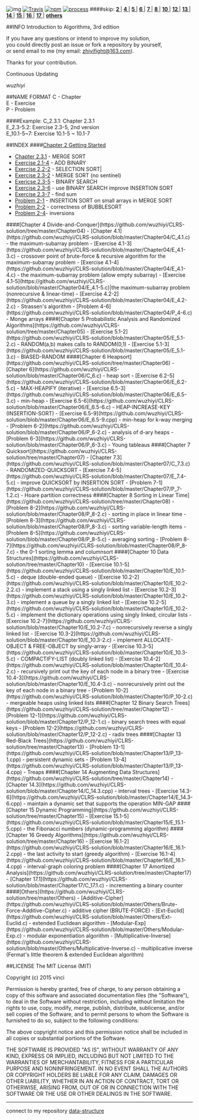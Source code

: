 ![img](https://cloud.githubusercontent.com/assets/9131176/10758683/ece9e164-7ced-11e5-890c-a8aae5539cd0.png)
[![Travis](https://img.shields.io/travis/rust-lang/rust.svg)](https://github.com/wuzhiyi/CLRS-solution)
[![npm](https://img.shields.io/npm/l/express.svg)](https://github.com/wuzhiyi/CLRS-solution/blob/master/README.md)
[![process](https://img.shields.io/badge/process-17-red.svg)](https://github.com/wuzhiyi/CLRS-solution)
####skip: 
**[ 2 ](#chapter-2)**|
**[ 4 ](#chapter-4)**|
**[ 5 ](#chapter-5)**|
**[ 6 ](#chapter-6)**|
**[ 7 ](#chapter-7)**|
**[ 8 ](#chapter-8)**|
**[ 10 ](#chapter-10)**|
**[ 12 ](#chapter-12)**|
**[ 13 ](#chapter-13)**|
**[ 14 ](#chapter-14)**|
**[ 15 ](#chapter-15)**|
**[ 16 ](#chapter-16)**|
**[ 17 ](#chapter-17)**|
**[ others ](#others)**

##INFO
Introduction to Algorithms, 3rd edition</br>

If you have any questions or intend to improve my solution, </br>you could directly post an issue or fork a repository by yourself,</br>or send email to me (my email: zhiyifight@163.com).

Thanks for your contribution.

Continuous Updating</br>

_wuzhiyi_

##NAME FORMAT
C - Chapter </br>
E - Exercise</br>
P - Problem </br>

####Example:
C_2.3.1:    Chapter 2.3.1 </br>
E_2.3-5.2:  Exercise 2.3-5, 2nd version </br>
E_10.1-5~7: Exercise 10.1-5 ~ 10.1-7 </br>

##INDEX
<a name="chapter-2"/>
####[Chapter 2 Getting Started](https://github.com/wuzhiyi/CLRS-solution/tree/master/Chapter02)
- [Chapter 2.3.1](https://github.com/wuzhiyi/CLRS-solution/blob/master/Chapter02/C_2.3.1.c) - MERGE SORT
- [Exercise 2.1-4](https://github.com/wuzhiyi/CLRS-solution/blob/master/Chapter02/E_2.1-4.c) - ADD BINARY
- [Exercise 2.2-2](https://github.com/wuzhiyi/CLRS-solution/blob/master/Chapter02/E_2.2-2.c) - SELECTION SORT|
- [Exercise 2.3-2](https://github.com/wuzhiyi/CLRS-solution/blob/master/Chapter02/E_2.3-2.c) - MERGE SORT (no sentinel)
- [Exericse 2.3-5](https://github.com/wuzhiyi/CLRS-solution/blob/master/Chapter02/E_2.3-5.c) - BINARY SEARCH
- [Exercise 2.3-6](https://github.com/wuzhiyi/CLRS-solution/blob/master/Chapter02/E_2.3-6.c) - use BINARY SEARCH improve INSERTION SORT
- [Exercise 2.3-7](https://github.com/wuzhiyi/CLRS-solution/blob/master/Chapter02/E_2.3-7.c) - find sum
- [Problem 2-1](https://github.com/wuzhiyi/CLRS-solution/blob/master/Chapter02/P_2-1.c) - INSERTION SORT on small arrays in MERGE SORT
- [Problem 2-2](https://github.com/wuzhiyi/CLRS-solution/blob/master/Chapter02/P_2-2.c) - correctness of BUBBLESORT
- [Problem 2-4](https://github.com/wuzhiyi/CLRS-solution/blob/master/Chapter02/P_2-4.c)- inversions

<a name="chapter-4"/>
####[Chapter 4 Divide-and-Conquer](https://github.com/wuzhiyi/CLRS-solution/tree/master/Chapter04)
- [Chapter 4.1](https://github.com/wuzhiyi/CLRS-solution/blob/master/Chapter04/C_4.1.c) - the maximum-subarray problem
- [Exercise 4.1-3](https://github.com/wuzhiyi/CLRS-solution/blob/master/Chapter04/E_4.1-3.c) - crossover point of brute-force & recursive algorithm for the maximum-subarray problem
- [Exercise 4.1-4](https://github.com/wuzhiyi/CLRS-solution/blob/master/Chapter04/E_4.1-4.c) - the maximum-subarray problem (allow empty subarray)
- [Exercise 4.1-5](https://github.com/wuzhiyi/CLRS-solution/blob/master/Chapter04/E_4.1-5.c)|the maximum-subarray problem (nonrecursive & linear-time)
- [Exercise 4.2-2](https://github.com/wuzhiyi/CLRS-solution/blob/master/Chapter04/E_4.2-2.c) - Strassen's algorithm
- [Problem 4-6](https://github.com/wuzhiyi/CLRS-solution/blob/master/Chapter04/P_4-6.c) - Monge arrays

<a name="chapter-5"/>
####[Chapter 5 Probabilistic Analysis and Randomized Algorithms](https://github.com/wuzhiyi/CLRS-solution/tree/master/Chapter05)
- [Exercise 5.1-2](https://github.com/wuzhiyi/CLRS-solution/blob/master/Chapter05/E_5.1-2.c) - RANDOM(a,b) makes calls to RANDOM(0,1)
- [Exercise 5.1-3](https://github.com/wuzhiyi/CLRS-solution/blob/master/Chapter05/E_5.1-3.c) - BIASED-RANDOM

<a name="chapter-6"/>
####[Chapter 6 Heapsort](https://github.com/wuzhiyi/CLRS-solution/tree/master/Chapter06)
- [Chapter 6](https://github.com/wuzhiyi/CLRS-solution/blob/master/Chapter06/C_6.c) - heap sort
- [Exercise 6.2-5](https://github.com/wuzhiyi/CLRS-solution/blob/master/Chapter06/E_6.2-5.c) - MAX-HEAPIFY (iterative)
- [Exercise 6.5-3](https://github.com/wuzhiyi/CLRS-solution/blob/master/Chapter06/E_6.5-3.c) - min-heap
- [Exercise 6.5-6](https://github.com/wuzhiyi/CLRS-solution/blob/master/Chapter06/E_6.5-6.c) - HEAP-INCREASE-KEY (INSERTION-SORT)
- [Exercise 6.5-9](https://github.com/wuzhiyi/CLRS-solution/blob/master/Chapter06/E_6.5-9.cpp) - min-heap for k-way merging
- [Problem 6-2](https://github.com/wuzhiyi/CLRS-solution/blob/master/Chapter06/P_6-2.c) - analysis of d-ary heaps
- [Problem 6-3](https://github.com/wuzhiyi/CLRS-solution/blob/master/Chapter06/P_6-3.c) - Young tableaus

<a name="chapter-7"/>
####[Chapter 7 Quicksort](https://github.com/wuzhiyi/CLRS-solution/tree/master/Chapter07)
- [Chapter 7.3](https://github.com/wuzhiyi/CLRS-solution/blob/master/Chapter07/C_7.3.c) - RANDOMIZED-QUICKSORT
- [Exercise 7.4-5](https://github.com/wuzhiyi/CLRS-solution/blob/master/Chapter07/E_7.4-5.c) - improve QUICKSORT by INSERTION SORT
- [Problem 7-1](https://github.com/wuzhiyi/CLRS-solution/blob/master/Chapter07/P_7-1.2.c) - Hoare partition correctness

<a name="chapter-8"/>
####[Chapter 8 Sorting in Linear Time](https://github.com/wuzhiyi/CLRS-solution/tree/master/Chapter08)
- [Problem 8-2](https://github.com/wuzhiyi/CLRS-solution/blob/master/Chapter08/P_8-2.c) - sorting in place in linear time
- [Problem 8-3](https://github.com/wuzhiyi/CLRS-solution/blob/master/Chapter08/P_8-3.c) - sorting variable-length items
- [Problem 8-5](https://github.com/wuzhiyi/CLRS-solution/blob/master/Chapter08/P_8-5.c) - averaging sorting
- [Problem 8-7](https://github.com/wuzhiyi/CLRS-solution/blob/master/Chapter08/P_8-7.c) - the 0-1 sorting lemma and columnsort

<a name="chapter-10"/>
####[Chapter 10 Data Structures](https://github.com/wuzhiyi/CLRS-solution/tree/master/Chapter10)
- [Exercise 10.1-5](https://github.com/wuzhiyi/CLRS-solution/blob/master/Chapter10/E_10.1-5.c) - deque (double-ended queue)
- [Exercise 10.2-2](https://github.com/wuzhiyi/CLRS-solution/blob/master/Chapter10/E_10.2-2.2.c) - implement a stack using a singly linked list
- [Exercise 10.2-3](https://github.com/wuzhiyi/CLRS-solution/blob/master/Chapter10/E_10.2-3.c) - implement a queue by a singly linked list
- [Exercise 10.2-5](https://github.com/wuzhiyi/CLRS-solution/blob/master/Chapter10/E_10.2-5.c) - implement the dictionary operations using singly linked, circular lists
- [Exercise 10.2-7](https://github.com/wuzhiyi/CLRS-solution/blob/master/Chapter10/E_10.2-7.c) - nonrecursively reverse a singly linked list
- [Exercise 10.3-2](https://github.com/wuzhiyi/CLRS-solution/blob/master/Chapter10/E_10.3-2.c) - implement ALLOCATE-OBJECT & FREE-OBJECT by singly-array
- [Exercise 10.3-5](https://github.com/wuzhiyi/CLRS-solution/blob/master/Chapter10/E_10.3-5.c) - COMPACTIFY-LIST (doubly linked list)
- [Exercise 10.4-2](https://github.com/wuzhiyi/CLRS-solution/blob/master/Chapter10/E_10.4-2.c) - recursively print out the key of each node in a binary tree 
- [Exercise 10.4-3](https://github.com/wuzhiyi/CLRS-solution/blob/master/Chapter10/E_10.4-3.c) - nonrecursively print out the key of each node in a binary tree
- [Problem 10-2](https://github.com/wuzhiyi/CLRS-solution/blob/master/Chapter10/P_10-2.c) - mergeable heaps using linked lists

<a name="chapter-12"/>
####[Chapter 12 Binary Search Trees](https://github.com/wuzhiyi/CLRS-solution/tree/master/Chapter12)
- [Problem 12-1](https://github.com/wuzhiyi/CLRS-solution/blob/master/Chapter12/P_12-1.c) - binary search trees with equal keys
- [Problem 12-2](https://github.com/wuzhiyi/CLRS-solution/blob/master/Chapter12/P_12-2.c) - radix trees

<a name="chapter-13"/>
####[Chapter 13 Red-Black Trees](https://github.com/wuzhiyi/CLRS-solution/tree/master/Chapter13)
- [Problem 13-1](https://github.com/wuzhiyi/CLRS-solution/blob/master/Chapter13/P_13-1.cpp) - persistent dynamic sets
- [Problem 13-4](https://github.com/wuzhiyi/CLRS-solution/blob/master/Chapter13/P_13-4.cpp) - Treaps

<a name="chapter-14"/>
####[Chapter 14 Augmenting Data Structures](https://github.com/wuzhiyi/CLRS-solution/tree/master/Chapter14) 
- [Chapter 14.3](https://github.com/wuzhiyi/CLRS-solution/blob/master/Chapter14/C_14.3.cpp) - interval trees
- [Exercise 14.3-6](https://github.com/wuzhiyi/CLRS-solution/blob/master/Chapter14/E_14.3-6.cpp) - maintain a dynamic set that supports the operation MIN-GAP

<a name="chapter-15"/>
####[Chapter 15 Dynamic Programming](https://github.com/wuzhiyi/CLRS-solution/tree/master/Chapter15)
- [Exercise 15.1-5](https://github.com/wuzhiyi/CLRS-solution/blob/master/Chapter15/E_15.1-5.cpp) - the Fibonacci numbers (dynamic-programming algorithm)

<a name="chapter-16"/>
####[Chapter 16 Greedy Algorithms](https://github.com/wuzhiyi/CLRS-solution/tree/master/Chapter16)
- [Exercise 16.1-2](https://github.com/wuzhiyi/CLRS-solution/blob/master/Chapter16/E_16.1-2.cpp) - the last activity to start (greedy algorithm)
- [Exercise 16.1-4](https://github.com/wuzhiyi/CLRS-solution/blob/master/Chapter16/E_16.1-4.cpp) - interval-graph coloring problem

<a name="chapter-17"/>
####[Chapter 17 Amortized Analysis](https://github.com/wuzhiyi/CLRS-solution/tree/master/Chapter17)
- [Chapter 17.1](https://github.com/wuzhiyi/CLRS-solution/blob/master/Chapter17/C_17.1.c) - incrementing a binary counter

<a name="others"/>
####[Others](https://github.com/wuzhiyi/CLRS-solution/tree/master/Others)
- [Additive-Cipher](https://github.com/wuzhiyi/CLRS-solution/blob/master/Others/Brute-Force-Additive-Cipher.c) - additive cipher (BRUTE-FORCE)
- [Ext-Euclid](https://github.com/wuzhiyi/CLRS-solution/blob/master/Others/Ext-Euclid.c) - extended Euclidean algorithm
- [Modular-Exp](https://github.com/wuzhiyi/CLRS-solution/blob/master/Others/Modular-Exp.c) - modular exponentiation algorithm
- [Multiplicative-Inverse](https://github.com/wuzhiyi/CLRS-solution/blob/master/Others/Multiplicative-Inverse.c) - multiplicative inverse (Fermat's little theorem & extended Euclidean algorithm)

##LICENSE
The MIT License (MIT)

Copyright (c) 2015 vinci

Permission is hereby granted, free of charge, to any person obtaining a copy of this software and associated documentation files (the "Software"), to deal in the Software without restriction, including without limitation the rights to use, copy, modify, merge, publish, distribute, sublicense, and/or sell copies of the Software, and to permit persons to whom the Software is furnished to do so, subject to the following conditions:

The above copyright notice and this permission notice shall be included in all copies or substantial portions of the Software.

THE SOFTWARE IS PROVIDED "AS IS", WITHOUT WARRANTY OF ANY KIND, EXPRESS OR IMPLIED, INCLUDING BUT NOT LIMITED TO THE WARRANTIES OF MERCHANTABILITY, FITNESS FOR A PARTICULAR PURPOSE AND NONINFRINGEMENT. IN NO EVENT SHALL THE AUTHORS OR COPYRIGHT HOLDERS BE LIABLE FOR ANY CLAIM, DAMAGES OR OTHER LIABILITY, WHETHER IN AN ACTION OF CONTRACT, TORT OR OTHERWISE, ARISING FROM, OUT OF OR IN CONNECTION WITH THE SOFTWARE OR THE USE OR OTHER DEALINGS IN THE SOFTWARE.
</br>

---
connect to my repository [data-structure](https://github.com/wuzhiyi/data-structure)</br>

